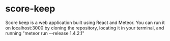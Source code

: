 # score-keep
Score keep is a web application built using React and Meteor. You can run it on localhost:3000 by cloning the repository, 
locating it in your terminal, and running "meteor run --release 1.4.2.1" 
